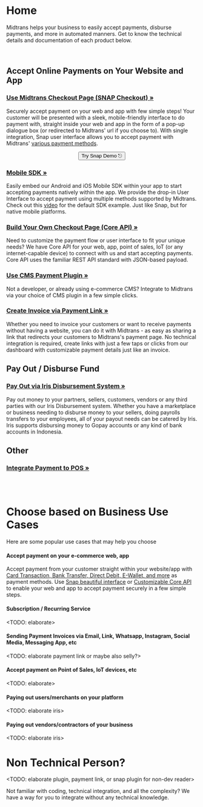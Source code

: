 # Home

Midtrans helps your business to easily accept payments, disburse payments, and more in automated manners. Get to know the technical details and documentation of each product below.

<br>

## Accept Online Payments on Your Website and App

<div class="my-card">

### [Use Midtrans Checkout Page (SNAP Checkout) &#187;](/en/snap/overview.md?id=overview)
Securely accept payment on your web and app with few simple steps! Your customer will be presented with a sleek, mobile-friendly interface to do payment with, straight inside your web and app in the form of a pop-up dialogue box (or redirected to Midtrans' url if you choose to). With single integration, Snap user interface allows you to accept payment with Midtrans' [various payment methods](https://midtrans.com/payments).
<br>
<p style="text-align: center;">
	<button onclick="
	let label = event.target.innerText;
	event.target.innerText = `Processing...`;
	fetch(`https://cors-anywhere.herokuapp.com/https://midtrans.com/api/request_snap_token`)
		.then(res=>res.json())
		.then(res=>{
			let snapToken = res.token;
			snap.pay(snapToken,{
				onSuccess: function(res){ console.log('Snap result:',res) },
				onPending: function(res){ console.log('Snap result:',res) },
				onError: function(res){ console.log('Snap result:',res) },
			});
		})
		.catch( e=>{ console.error(e); window.open('https://demo.midtrans.com', '_blank'); } )
		.finally( e=>{ event.target.innerText = label })
	" class="my-btn">Try Snap Demo &#9099;</button>
</p>
</div>

<div class="my-card">

### [Mobile SDK &#187;](https://mobile-docs.midtrans.com)
Easily embed our Android and iOS Mobile SDK within your app to start accepting payments natively within the app. We provide the drop-in User Interface to accept payment using multiple methods supported by Midtrans. Check out this [video](https://www.youtube.com/watch?v=EefsTMXCscg) for the default SDK example. Just like Snap, but for native mobile platforms.
</div>

<div class="my-card">

### [Build Your Own Checkout Page (Core API) &#187;](/en/core-api/overview.md?id=overview)
Need to customize the payment flow or user interface to fit your unique needs? We have Core API for your web, app, point of sales, IoT (or any internet-capable device) to connect with us and start accepting payments. Core API uses the familiar REST API standard with JSON-based payload.
</div>

<div class="my-card">

### [Use CMS Payment Plugin &#187;](/en/snap/overview.md?id=c-install-as-cms-plugin-module)
Not a developer, or already using e-commerce CMS? Integrate to Midtrans via your choice of CMS plugin in a few simple clicks. 
</div>

<div class="my-card">

### [Create Invoice via Payment Link &#187;](/en/payment-link/overview.md?id=overview)
Whether you need to invoice your customers or want to receive payments without having a website, you can do it with Midtrans - as easy as sharing a link that redirects your customers to Midtrans's payment page. No technical integration is required, create links with just a few taps or clicks from our dashboard with customizable payment details just like an invoice.
</div>

## Pay Out / Disburse Fund

<div class="my-card">

### [Pay Out via Iris Disbursement System &#187;](/en/iris/overview.md?id=overview)

Pay out money to your partners, sellers, customers, vendors or any third parties with our Iris Disbursement system. Whether you have a marketplace or business needing to disburse money to your sellers, doing payrolls transfers to your employees, all of your payout needs can be catered by Iris. Iris supports disbursing money to Gopay accounts or any kind of bank accounts in Indonesia.
</div>

## Other

<div class="my-card">

### [Integrate Payment to POS &#187;](/en/pos/overview.md?id=overview)
</div>

<br> <br>


# Choose based on Business Use Cases

Here are some popular use cases that may help you choose

#### Accept payment on your e-commerce web, app

Accept payment from your customer straight within your website/app with [Card Transaction, Bank Transfer, Direct Debit, E-Wallet, and more](https://midtrans.com/payments) as payment methods. Use [Snap beautiful interface](/en/snap/overview.md) or [Customizable Core API](/en/core-api/overview.md) to enable your web and app to accept payment securely in a few simple steps.

#### Subscription / Recurring Service

<TODO: elaborate>

#### Sending Payment Invoices via Email, Link, Whatsapp, Instagram, Social Media, Messaging App, etc

<TODO: elaborate payment link or maybe also selly?>

#### Accept payment on Point of Sales, IoT devices, etc

<TODO: elaborate>

#### Paying out users/merchants on your platform

<TODO: elaborate iris>

#### Paying out vendors/contractors of your business

<TODO: elaborate iris>

#### <Add More Use Case>

# Non Technical Person? 

<TODO: elaborate plugin, payment link, or snap plugin for non-dev reader>

Not familiar with coding, technical integration, and all the complexity? We have a way for you to integrate without any technical knowledge.
